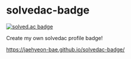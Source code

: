 # solvedac-badge
[![solved.ac badge](https://jaehyeon-bae.github.io/solvedac-badge/badges/solvedac.svg)](https://solved.ac/profile/jaehyeon3357)

Create my own solvedac profile badge!

https://jaehyeon-bae.github.io/solvedac-badge/

